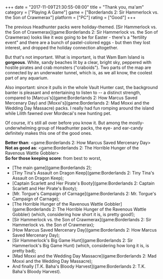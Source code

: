 +++
date = "2017-11-09T21:30:55-08:00"
title = "Thank you, ma'am"
category = ["Playing A Game"]
game = ["Borderlands 2: Sir Hammerlock vs. the Son of Crawmerax"]
platform = ["PC"]
rating = ["Good"]
+++

The previous Headhunter packs were holiday-themed.  [Sir Hammerlock vs. the Son of Crawmerax](game:Borderlands 2: Sir Hammerlock vs. the Son of Crawmerax) looks like it <i>was</i> going to be for Easter - there's a "fertility event" and there are a bunch of pastel-colored eggs - but then they lost interest, and dropped the holiday connection altogether.

But that's not important.  What is important, is that Wam Bam Island is <b>gorgeous</b>.  White, sandy beaches lit by a clear, bright sky, peppered with hostile pirates and crab monsters ("craboids").  Two parts of the map are connected by an underwater tunnel, which is, as we all know, the coolest part of any aquarium.

Also important: since it pulls in the whole Vault Hunter cast, the background banter is pleasant and entertaining to listen to -- a distinct strength, compared to [Marcus's](game:Borderlands 2: How Marcus Saved Mercenary Day) and [Moxxi's](game:Borderlands 2: Mad Moxxi and the Wedding Day Massacre) packs.  I really had fun romping around the island while Lilith fawned over Mordecai's new hunting pet.

Of course, it's still all over before you know it.  But among the mostly-underwhelming group of Headhunter packs, the eye- and ear-candy definitely makes this one of the good ones.

<b>Better than</b>: <game:Borderlands 2: How Marcus Saved Mercenary Day>  
<b>Not as good as</b>: <game:Borderlands 2: The Horrible Hunger of the Ravenous Wattle Gobbler>  
<b>So for those keeping score</b>: from best to worst,

* [The main game](game:Borderlands 2);
* [Tiny Tina's Assault on Dragon Keep](game:Borderlands 2: Tiny Tina's Assault on Dragon Keep);
* [Captain Scarlett and Her Pirate's Booty](game:Borderlands 2: Captain Scarlett and Her Pirate's Booty);
* [Mr. Torgue's Campaign of Carnage](game:Borderlands 2: Mr. Torgue's Campaign of Carnage);
* [The Horrible Hunger of the Ravenous Wattle Gobbler](game:Borderlands 2: The Horrible Hunger of the Ravenous Wattle Gobbler) (which, considering how short it is, is pretty good!);
* [Sir Hammerlock vs. the Son of Crawmerax](game:Borderlands 2: Sir Hammerlock vs. the Son of Crawmerax);
* [How Marcus Saved Mercenary Day](game:Borderlands 2: How Marcus Saved Mercenary Day);
* [Sir Hammerlock's Big Game Hunt](game:Borderlands 2: Sir Hammerlock's Big Game Hunt) (which, considering how long it is, is pretty bad);
* [Mad Moxxi and the Wedding Day Massacre](game:Borderlands 2: Mad Moxxi and the Wedding Day Massacre);
* And finally [T.K. Baha's Bloody Harvest](game:Borderlands 2: T.K. Baha's Bloody Harvest).
